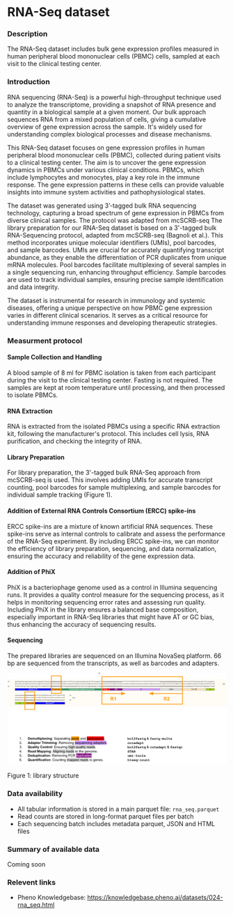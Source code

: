 # RNA-Seq dataset

### Description 

The RNA-Seq dataset includes bulk gene expression profiles measured in human peripheral blood mononuclear cells (PBMC) cells, sampled at each visit to the clinical testing center.

### Introduction 
<!-- just for RNA-Seq: shortened from the original introduction in the data doc -->
RNA sequencing (RNA-Seq) is a powerful high-throughput technique used to analyze the transcriptome, providing a snapshot of RNA presence and quantity in a biological sample at a given moment. Our bulk approach sequences RNA from a mixed population of cells, giving a cumulative overview of gene expression across the sample. It's widely used for understanding complex biological processes and disease mechanisms.

This RNA-Seq dataset focuses on gene expression profiles in human peripheral blood mononuclear cells (PBMC), collected during patient visits to a clinical testing center. The aim is to uncover the gene expression dynamics in PBMCs under various clinical conditions. PBMCs, which include lymphocytes and monocytes, play a key role in the immune response. The gene expression patterns in these cells can provide valuable insights into immune system activities and pathophysiological states.

The dataset was generated using 3’-tagged bulk RNA sequencing technology, capturing a broad spectrum of gene expression in PBMCs from diverse clinical samples. The protocol was adapted from mcSCRB-seq The library preparation for our RNA-Seq dataset is based on a 3'-tagged bulk RNA-Sequencing protocol, adapted from mcSCRB-seq (Bagnoli et al.). This method incorporates unique molecular identifiers (UMIs), pool barcodes, and sample barcodes. UMIs are crucial for accurately quantifying transcript abundance, as they enable the differentiation of PCR duplicates from unique mRNA molecules. Pool barcodes facilitate multiplexing of several samples in a single sequencing run, enhancing throughput efficiency. Sample barcodes are used to track individual samples, ensuring precise sample identification and data integrity.

The dataset is instrumental for research in immunology and systemic diseases, offering a unique perspective on how PBMC gene expression varies in different clinical scenarios. It serves as a critical resource for understanding immune responses and developing therapeutic strategies.

### Measurment protocol 
<!-- long measurment protocol for the data browser -->
#### Sample Collection and Handling
A blood sample of 8 ml for PBMC isolation is taken from each participant during the visit to the clinical testing center. Fasting is not required. The samples are kept at room temperature until processing, and then processed to isolate PBMCs.

#### RNA Extraction
RNA is extracted from the isolated PBMCs using a specific RNA extraction kit, following the manufacturer's protocol. This includes cell lysis, RNA purification, and checking the integrity of RNA.

#### Library Preparation
For library preparation, the 3'-tagged bulk RNA-Seq approach from mcSCRB-seq is used. This involves adding UMIs for accurate transcript counting, pool barcodes for sample multiplexing, and sample barcodes for individual sample tracking (Figure 1). 

#### Addition of External RNA Controls Consortium (ERCC) spike-ins
ERCC spike-ins are a mixture of known artificial RNA sequences. These spike-ins serve as internal controls to calibrate and assess the performance of the RNA-Seq experiment. By including ERCC spike-ins, we can monitor the efficiency of library preparation, sequencing, and data normalization, ensuring the accuracy and reliability of the gene expression data. 

#### Addition of PhiX
PhiX is a bacteriophage genome used as a control in Illumina sequencing runs. It provides a quality control measure for the sequencing process, as it helps in monitoring sequencing error rates and assessing run quality. Including PhiX in the library ensures a balanced base composition, especially important in RNA-Seq libraries that might have AT or GC bias, thus enhancing the accuracy of sequencing results.

#### Sequencing
The prepared libraries are sequenced on an Illumina NovaSeq platform. 66 bp are sequenced from the transcripts, as well as barcodes and adapters.

![library structure](library_structure.png)

Figure 1: library structure

### Data availability 
<!-- for the example notebooks -->
- All tabular information is stored in a main parquet file: `rna_seq.parquet`
- Read counts are stored in long-format parquet files per batch
- Each sequencing batch includes metadata parquet, JSON and HTML files

### Summary of available data 
<!-- for the data browser -->
Coming soon

### Relevent links

* Pheno Knowledgebase: https://knowledgebase.pheno.ai/datasets/024-rna_seq.html
